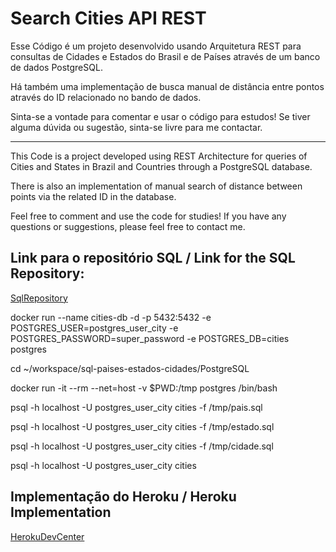 # Search Cities API REST


Esse Código é um projeto desenvolvido usando Arquitetura REST para consultas de Cidades e Estados do Brasil e de Países através de um banco de dados PostgreSQL.

Há também uma implementação de busca manual de distância entre pontos através do ID relacionado no bando de dados.

Sinta-se a vontade para comentar e usar o código para estudos! Se tiver alguma dúvida ou sugestão, sinta-se livre para me contactar.

----------------------------------------------------------------------------------------------------------------------------------------------------------------------
This Code is a project developed using REST Architecture for queries of Cities and States in Brazil and Countries through a PostgreSQL database.

There is also an implementation of manual search of distance between points via the related ID in the database.

Feel free to comment and use the code for studies! If you have any questions or suggestions, please feel free to contact me.

## Link para o repositório SQL / Link for the SQL Repository:

[SqlRepository](https://github.com/chinnonsantos/sql-paises-estados-cidades/tree/master/PostgreSQL)

docker run --name cities-db -d -p 5432:5432 -e POSTGRES_USER=postgres_user_city -e POSTGRES_PASSWORD=super_password -e POSTGRES_DB=cities postgres

cd ~/workspace/sql-paises-estados-cidades/PostgreSQL

docker run -it --rm --net=host -v $PWD:/tmp postgres /bin/bash

psql -h localhost -U postgres_user_city cities -f /tmp/pais.sql 

psql -h localhost -U postgres_user_city cities -f /tmp/estado.sql

psql -h localhost -U postgres_user_city cities -f /tmp/cidade.sql

psql -h localhost -U postgres_user_city cities

## Implementação do Heroku / Heroku Implementation

[HerokuDevCenter](https://devcenter.heroku.com/articles/getting-started-with-gradle-on-heroku)


